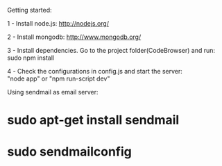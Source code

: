 Getting started:

1   - Install node.js: http://nodejs.org/

2   - Install mongodb: http://www.mongodb.org/

3   - Install dependencies. Go to the project folder(CodeBrowser) and run:
      sudo npm install

4   - Check the configurations in config.js and start the server:   
      "node app" or "npm run-script dev"

Using sendmail as email server:
# sudo apt-get install sendmail
# sudo sendmailconfig
